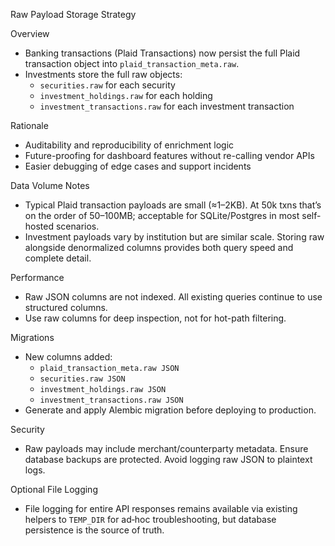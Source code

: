 Raw Payload Storage Strategy

Overview
- Banking transactions (Plaid Transactions) now persist the full Plaid transaction object into `plaid_transaction_meta.raw`.
- Investments store the full raw objects:
  - `securities.raw` for each security
  - `investment_holdings.raw` for each holding
  - `investment_transactions.raw` for each investment transaction

Rationale
- Auditability and reproducibility of enrichment logic
- Future-proofing for dashboard features without re-calling vendor APIs
- Easier debugging of edge cases and support incidents

Data Volume Notes
- Typical Plaid transaction payloads are small (≈1–2KB). At 50k txns that’s on the order of 50–100MB; acceptable for SQLite/Postgres in most self-hosted scenarios.
- Investment payloads vary by institution but are similar scale. Storing raw alongside denormalized columns provides both query speed and complete detail.

Performance
- Raw JSON columns are not indexed. All existing queries continue to use structured columns.
- Use raw columns for deep inspection, not for hot-path filtering.

Migrations
- New columns added:
  - `plaid_transaction_meta.raw JSON`
  - `securities.raw JSON`
  - `investment_holdings.raw JSON`
  - `investment_transactions.raw JSON`
- Generate and apply Alembic migration before deploying to production.

Security
- Raw payloads may include merchant/counterparty metadata. Ensure database backups are protected. Avoid logging raw JSON to plaintext logs.

Optional File Logging
- File logging for entire API responses remains available via existing helpers to `TEMP_DIR` for ad‑hoc troubleshooting, but database persistence is the source of truth.

